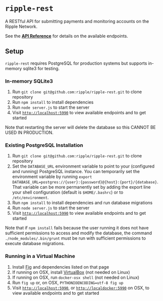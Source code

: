 # `ripple-rest`

A RESTful API for submitting payments and monitoring accounts on the Ripple Network.

See the [__API Reference__](docs/api-reference.md) for details on the available endpoints.


## Setup

`ripple-rest` requires PostgreSQL for production systems but supports in-memory sqlite3 for testing.

### In-memory SQLite3

1. Run `git clone git@github.com:ripple/ripple-rest.git` to clone repository
2. Run `npm install` to install dependencies
3. Run `node server.js` to start the server
4. Visit [`http://localhost:5990`](http://localhost:5990) to view available endpoints and to get started

Note that restarting the server will delete the database so this CANNOT BE USED IN PRODUCTION.

### Existing PostgreSQL Installation

1. Run `git clone git@github.com:ripple/ripple-rest.git` to clone repository
2. Set the `DATABASE_URL` environment variable to point to your (configured and running) PostgreSQL instance. You can temporarily set the environment variable by running `export DATABASE_URL=postgres://{user}:{password}@{host}:{port}/{database}`. That variable can be more permanently set by adding the export line your shell configuration (default is `$HOME/.bashrc`) or to `/etc/environment`.
3. Run `npm install` to install dependencies and run database migrations
4. Run `node server.js` to start the server
5. Visit [`http://localhost:5990`](http://localhost:5990) to view available endpoints and to get started

Note that if `npm install` fails because the user running it does not have sufficient permissions to access and modify the database, the command `./node_modules/.bin/grunt` must be run with sufficient permissions to execute database migrations.

### Running in a Virtual Machine

1. Install [Fig](http://orchardup.github.io/fig/install.html) and dependencies listed on that page
2. If running on OSX, install [VirtualBox](https://www.virtualbox.org/wiki/Downloads) (not needed on Linux)
3. If running on OSX, run `docker-osx shell` (not needed on Linux)
4. Run `fig up` or, on OSX, `PYTHONIOENCODING=utf-8 fig up`
5. Visit [`http://localhost:5990`](http://localhost:5990), or [`http://localdocker:5990`](http://localdocker:5990) on OSX, to view available endpoints and to get started
